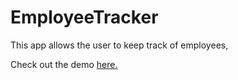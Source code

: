 # EmployeeTracker
 
 This app allows the user to keep track of employees,
 
 Check out the demo [here.](https://youtu.be/mBpwO8OV3cc)
